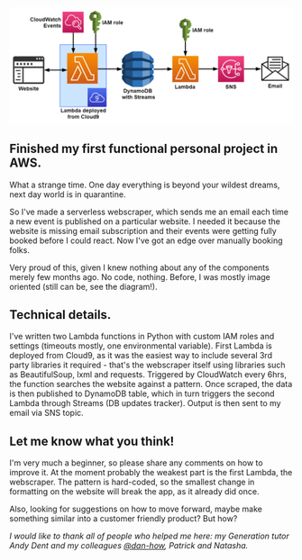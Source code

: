 ![](diagram.png)

## Finished my first functional personal project in AWS. 

What a strange time. One day everything is beyond your wildest dreams, next day world is in quarantine.

So I've made a serverless webscraper, which sends me an email each time a new event is published on a particular website. I needed it because the website is missing email subscription and their events were getting fully booked before I could react. Now I've got an edge over manually booking folks.

Very proud of this, given I knew nothing about any of the components merely few months ago. No code, nothing. Before, I was mostly image oriented (still can be, see the diagram!). 


## Technical details.

I've written two Lambda functions in Python with custom IAM roles and settings (timeouts mostly, one environmental variable). First Lambda is deployed from Cloud9, as it was the easiest way to include several 3rd party libraries it required - that's the webscraper itself using libraries such as BeautifulSoup, lxml and requests. Triggered by CloudWatch every 6hrs, the function searches the website against a pattern. Once scraped, the data is then published to DynamoDB table, which in turn triggers the second Lambda through Streams (DB updates tracker). Output is then sent to my email via SNS topic.

## Let me know what you think!

I'm very much a beginner, so please share any comments on how to improve it. At the moment probably the weakest part is the first Lambda, the webscraper. The pattern is hard-coded, so the smallest change in formatting on the website will break the app, as it already did once.

Also, looking for suggestions on how to move forward, maybe make something similar into a customer friendly product? But how?



*I would like to thank all of people who helped me here: my Generation tutor Andy Dent and my colleagues [@dan-how]( https://github.com/dan-how ), Patrick and Natasha.*
